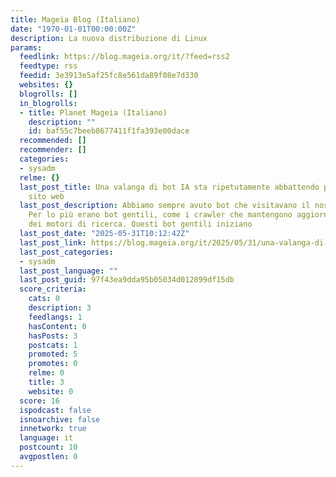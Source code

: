 ```yaml
---
title: Mageia Blog (Italiano)
date: "1970-01-01T00:00:00Z"
description: La nuova distribuzione di Linux
params:
  feedlink: https://blog.mageia.org/it/?feed=rss2
  feedtype: rss
  feedid: 3e3913e5af25fc8e561da89f08e7d330
  websites: {}
  blogrolls: []
  in_blogrolls:
  - title: Planet Mageia (Italiano)
    description: ""
    id: baf55c7beeb8677411f1fa393e00dace
  recommended: []
  recommender: []
  categories:
  - sysadm
  relme: {}
  last_post_title: Una valanga di bot IA sta ripetutamente abbattendo parti del nostro
    sito web
  last_post_description: Abbiamo sempre avuto bot che visitavano il nostro sito web.
    Per lo più erano bot gentili, come i crawler che mantengono aggiornati i database
    dei motori di ricerca. Questi bot gentili iniziano
  last_post_date: "2025-05-31T10:12:42Z"
  last_post_link: https://blog.mageia.org/it/2025/05/31/una-valanga-di-bot-ia-sta-ripetutamente-abbattendo-parti-del-nostro-sito-web/
  last_post_categories:
  - sysadm
  last_post_language: ""
  last_post_guid: 97f43ea9dda95b05034d012899df15db
  score_criteria:
    cats: 0
    description: 3
    feedlangs: 1
    hasContent: 0
    hasPosts: 3
    postcats: 1
    promoted: 5
    promotes: 0
    relme: 0
    title: 3
    website: 0
  score: 16
  ispodcast: false
  isnoarchive: false
  innetwork: true
  language: it
  postcount: 10
  avgpostlen: 0
---
```

